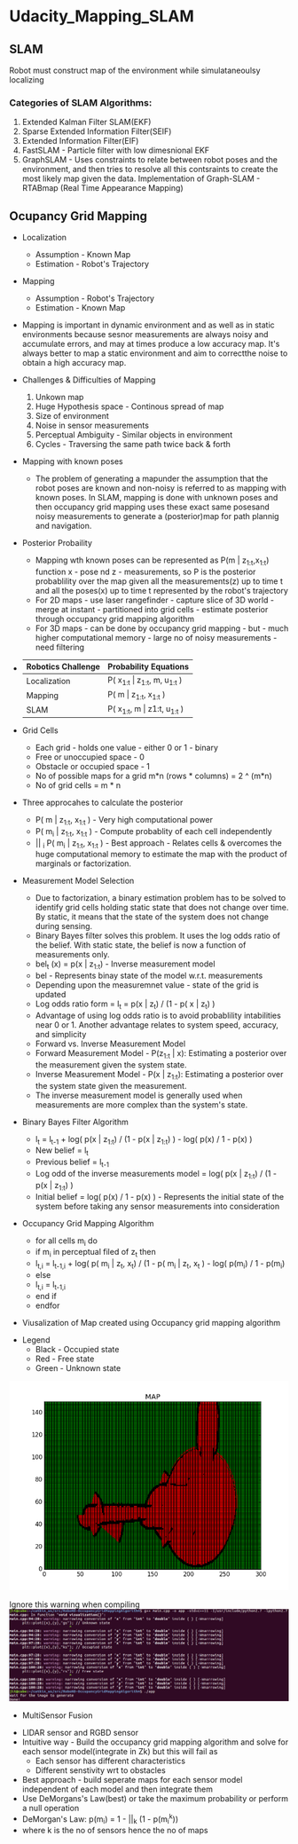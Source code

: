 # Udacity_Mapping_SLAM

## SLAM 
Robot must construct map of the environment while simulataneoulsy localizing

### Categories of SLAM Algorithms:
1. Extended Kalman Filter SLAM(EKF)
2. Sparse Extended Information Filter(SEIF)
3. Extended Information Filter(EIF)
4. FastSLAM - Particle filter with low dimesnional EKF
5. GraphSLAM - Uses constraints to relate between robot poses and the environment,
and then tries to resolve all this contsraints to create the most likely map given the data. Implementation of Graph-SLAM - RTABmap (Real Time Appearance Mapping)

## Ocupancy Grid Mapping

- Localization
  * Assumption - Known Map
  * Estimation - Robot's Trajectory
  
- Mapping
  * Assumption - Robot's Trajectory
  * Estimation - Known Map
  
 - Mapping is important in dynamic environment and as well as in static                environments because sesnor measurements are always noisy and accumulate errors,    and may at times produce a low accuracy map. It's always better to map a static    environment and aim to correctthe noise to obtain a high accuracy map.
 
 - Challenges & Difficulties of Mapping
    1. Unkown map
    2. Huge Hypothesis space - Continous spread of map
    3. Size of environment
    4. Noise in sensor measurements
    5. Perceptual Ambiguity - Similar objects in environment
    6. Cycles - Traversing the same path twice back & forth
    
 - Mapping with known poses 
   * The problem of generating a mapunder the assumption that the robot poses are
   known and non-noisy is referred to as mapping with known poses. In SLAM,          mapping is done with unknown poses and then occupancy grid mapping uses these    exact same posesand noisy measurements to generate a (posterior)map for path      plannig and navigation.
   
 - Posterior Probaility 
   * Mapping wth known poses can be represented as P(m | z<sub>1:t</sub>,x<sub>1:t</sub>) function
     x - pose nd z - measurements, so P is the posterior probablility over the        map given all the measurements(z) up to time t and all the poses(x) up to        time t represented by the robot's trajectory
   * For 2D maps - use laser rangefinder - capture slice of 3D world - merge at        instant - partitioned into grid cells - estimate posterior through occupancy
     grid mapping algorithm
   * For 3D maps -  can be done by occupancy grid mapping - but - much higher          computational memory - large no of noisy measurements - need filtering
   
 -  |     Robotics Challenge      |         Probability Equations       | 
    | --------------------------- | ----------------------------------- |
    |        Localization         |     P( x<sub>1:t</sub> \| z<sub>1:t</sub>, m, u<sub>1:t</sub> )|
    |        Mapping              |     P( m \| z<sub>1:t</sub>, x<sub>1:t</sub> )        |
    |        SLAM                 |     P( x<sub>1:t</sub>, m \| z</sub>1:t</sub>, u<sub>1:t</sub> )|
    
 - Grid Cells
    * Each grid - holds one value - either 0 or 1 - binary
    * Free or unoccupied space - 0
    * Obstacle or occupied space - 1
    * No of possible maps for a grid m\*n (rows \* columns) = 2 ^ (m\*n)
    * No of grid cells = m \* n
    
 - Three approcahes to calculate the posterior
    * P( m \| z<sub>1:t</sub>, x<sub>1:t</sub> ) - Very high computational power
    * P( m<sub>i</sub> \| z<sub>1:t</sub>, x<sub>1:t</sub> ) - Compute probablity of each cell independently
    * \|\| <sub>i</sub> P( m<sub>i</sub> \| z<sub>1:t</sub>, x<sub>1:t</sub> ) - Best approach - Relates cells & overcomes the huge computational memory to estimate the map with the product of marginals or factorization.
    
 - Measurement Model Selection
    * Due to factorization, a binary estimation problem has to be solved to identify grid cells holding static state that does not change over time. By static, it means that the state of the system does not change during sensing. 
    * Binary Bayes filter solves this problem. It uses the log odds ratio of the belief. With static state, the belief is now a function of measurements only.
    * bel<sub>t</sub> (x) = p(x | z<sub>1:t</sub>) -  Inverse measurement model 
    * bel - Represents binay state of the model w.r.t. measurements 
    * Depending upon the measuremnet value -  state of the grid is updated
    * Log odds ratio form = l<sub>t</sub> = p(x | z<sub>t</sub>) / (1 - p( x | z<sub>t</sub>) )
    * Advantage of using log odds ratio is to avoid probablility intabilities near 0 or 1. Another advantage relates to system speed, accuracy, and simplicity
    * Forward vs. Inverse Measurement Model
    * Forward Measurement Model - P(z<sub>1:t</sub> | x): Estimating a posterior over the measurement given the system state.
    * Inverse Measurement Model - P(x | z<sub>1:t</sub>): Estimating a posterior over the system state given the measurement.
    * The inverse measurement model is generally used when measurements are more complex than the system's state.
    
 - Binary Bayes Filter Algorithm
    * l<sub>t</sub> = l<sub>t-1</sub> + log( p(x | z<sub>1:t</sub>) / (1 - p(x | z<sub>1:t</sub>) ) - log( p(x) / 1 - p(x) )
    * New belief = l<sub>t</sub>
    * Previous belief = l<sub>t-1</sub>
    * Log odd of the inverse measurements model = log( p(x | z<sub>1:t</sub>) / (1 - p(x | z<sub>1:t</sub>) )
    * Initial belief = log( p(x) / 1 - p(x) ) - Represents the initial state of the system before taking any sensor measurements into consideration
    
 - Occupancy Grid Mapping Algorithm
    * for all cells m<sub>i</sub> do
    * if m<sub>i</sub> in perceptual filed of z<sub>t</sub> then
    * l<sub>t,i</sub> = l<sub>t-1,i</sub> + log( p( m<sub>i</sub> | z<sub>t</sub>, x<sub>t</sub>) / (1 - p( m<sub>i</sub> | z<sub>t</sub>, x<sub>t</sub> ) - log( p(m<sub>i</sub>) / 1 - p(m<sub>i</sub>)
    * else 
    * l<sub>t,i</sub> = l<sub>t-1,i</sub>
    * end if
    * endfor
    
  - Viusalization of Map created using Occupancy grid mapping algorithm
  * Legend
       * Black - Occupied state
       * Red -  Free state
       * Green - Unknown state
       
  ![Map](https://github.com/gonfreces/Udacity_Mapping_SLAM/blob/master/Map.png)
  
  Ignore this warning when compiling
  ![Warining](https://github.com/gonfreces/Udacity_Mapping_SLAM/blob/master/ogm_warning.png)
  
 - MultiSensor Fusion
 * LIDAR sensor and RGBD sensor
 * Intuitive way - Build the occupancy grid mapping algorithm and solve for each sensor model(integrate in Zk) but this will fail as 
     * Each sensor has different characteristics
     * Different senstivity wrt to obstacles
 * Best approach - build seperate maps for each sensor model independent of each model and then integrate them
 * Use DeMorgans's Law(best) or take the maximum probability or perform a null operation
 * DeMorgan's Law: p(m<sub>i</sub>) = 1 - ||<sub>k</sub> (1 - p(m<sub>i</sub><sup>k</sup>))
 * where k is the no of sensors hence the no of maps
    
    
    
    
    
    
    

